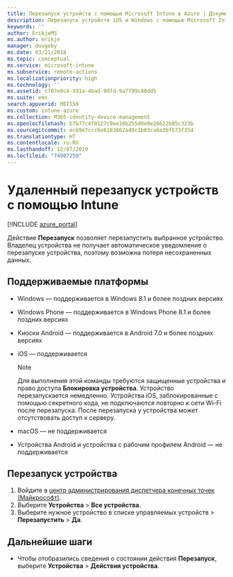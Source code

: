 ```yaml
---
title: Перезапуск устройств с помощью Microsoft Intune в Azure | Документы Майкрософт
description: Перезапуск устройств iOS и Windows с помощью Microsoft Intune на портале Azure с помощью удаленного действия "Перезапуск".
keywords: ''
author: ErikjeMS
ms.author: erikje
manager: dougeby
ms.date: 03/21/2018
ms.topic: conceptual
ms.service: microsoft-intune
ms.subservice: remote-actions
ms.localizationpriority: high
ms.technology: ''
ms.assetid: c707e0c4-391a-4bad-9dfd-9a7799c48dd5
ms.suite: ems
search.appverid: MET150
ms.custom: intune-azure
ms.collection: M365-identity-device-management
ms.openlocfilehash: b7b77c4f0127c9ee16b255d0e0e28622b85c323b
ms.sourcegitcommit: ec69e7ccc6e6183862a48c1b03ca6a3bf573f354
ms.translationtype: HT
ms.contentlocale: ru-RU
ms.lasthandoff: 12/07/2019
ms.locfileid: "74907259"
---
```

# <a name="remotely-restart-devices-with-intune"></a>Удаленный перезапуск устройств с помощью Intune


[!INCLUDE [azure_portal](../includes/azure_portal.md)]

Действие **Перезапуск** позволяет перезапустить выбранное устройство. Владелец устройства не получает автоматическое уведомление о перезапуске устройства, поэтому возможна потеря несохраненных данных.

## <a name="supported-platforms"></a>Поддерживаемые платформы

- Windows — поддерживается в Windows 8.1 и более поздних версиях
- Windows Phone — поддерживается в Windows Phone 8.1 и более поздних версиях
- Киоски Android — поддерживается в Android 7.0 и более поздних версиях
- iOS — поддерживается

    > [!Note]  
    > Для выполнения этой команды требуются защищенные устройства и право доступа **Блокировка устройства**. Устройство перезапускается немедленно. Устройства iOS, заблокированные с помощью секретного кода, не подключаются повторно к сети Wi-Fi после перезапуска. После перезапуска у устройства может отсутствовать доступ к серверу.
- macOS — не поддерживается
- Устройства Android и устройства с рабочим профилем Android — не поддерживается

## <a name="restart-a-device"></a>Перезапуск устройства

1. Войдите в [центр администрирования диспетчера конечных точек (Майкрософт)](https://go.microsoft.com/fwlink/?linkid=2109431).
3. Выберите **Устройства** > **Все устройства**.
4. Выберите нужное устройство в списке управляемых устройств > **Перезапустить** > **Да**.

## <a name="next-steps"></a>Дальнейшие шаги

- Чтобы отобразились сведения о состоянии действия **Перезапуск**, выберите **Устройства** > **Действия устройства**.
